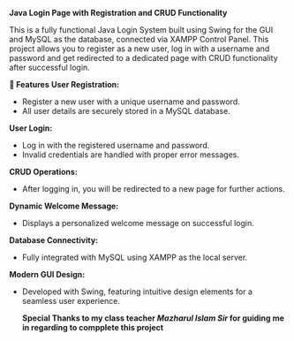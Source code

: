 **Java Login Page with Registration and CRUD Functionality**

This is a fully functional Java Login System built using Swing for the GUI and MySQL as the database, connected via XAMPP Control Panel. This project allows you to register as a new user, log in with a username and password and get redirected to a dedicated page with CRUD functionality after successful login.

**🔑 Features**
**User Registration:**
 - Register a new user with a unique username and password.
 - All user details are securely stored in a MySQL database.
   
**User Login:**
 - Log in with the registered username and password.
 - Invalid credentials are handled with proper error messages.
   
**CRUD Operations:**
 - After logging in, you will be redirected to a new page for further actions.
   
**Dynamic Welcome Message:**
 - Displays a personalized welcome message on successful login.
   
**Database Connectivity:**
 - Fully integrated with MySQL using XAMPP as the local server.
   
**Modern GUI Design:**
 - Developed with Swing, featuring intuitive design elements for a seamless user experience.

   **Special Thanks to my class teacher _Mazharul Islam Sir_ for guiding me in regarding to compplete this project**
